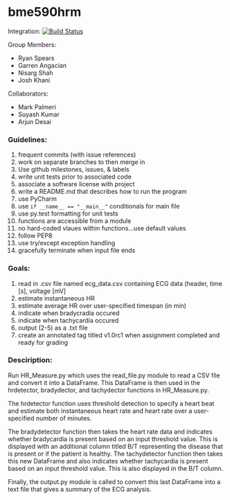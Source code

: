# bme590hrm

Integration: [![Build Status](https://travis-ci.org/raspearsy/bme590hrm.svg?branch=master)](https://travis-ci.org/raspearsy/bme590hrm)

Group Members:
* Ryan Spears
* Garren Angacian
* Nisarg Shah
* Josh Khani

Collaborators:
* Mark Palmeri
* Suyash Kumar
* Arjun Desai

### Guidelines:
1. frequent commits (with issue references)
2. work on separate branches to then merge in
3. Use github milestones, issues, & labels
4. write unit tests prior to associated code
5. associate a software license with project
6. write a README.md that describes how to run the program
7. use PyCharm
8. use `if __name__ == "__main__"` conditionals for main file
9. use py.test formatting for unit tests
10. functions are accessible from a module
11. no hard-coded vlaues within functions...use default values
12. follow PEP8
13. use try/except exception handling
14. gracefully terminate when input file ends

### Goals:
1. read in .csv file named ecg_data.csv containing ECG data (header, time [s], voltage [mV]
2. estimate instantaneous HR
3. estimate average HR over user-specified timespan (in min)
4. indicate when bradycradia occured
5. indicate when tachycardia occured
6. output (2-5) as a .txt file
7. create an annotated tag titled v1.0rc1 when assignment completed and ready for grading

### Desciription:
Run HR_Measure.py which uses the read_file.py module to read a CSV file and convert it into a DataFrame. This DataFrame is then used in the hrdetector, bradydector, and tachydector functions in HR_Measure.py. 

The hrdetector function uses threshold detection to specify a heart beat and estimate both instantaneous heart rate and heart rate over a user-specified number of minutes. 

The bradydetector function then takes the heart rate data and indicates whether bradycardia is present based on an input threshold value. This is displayed with an additional column titled B/T representing the disease that is present or if the patient is healthy. The tachydetector function then takes this new DataFrame and also indicates whether tachycardia is present based on an input threshold value. This is also displayed in the B/T column. 

Finally, the output.py module is called to convert this last DataFrame into a text file that gives a summary of the ECG analysis.